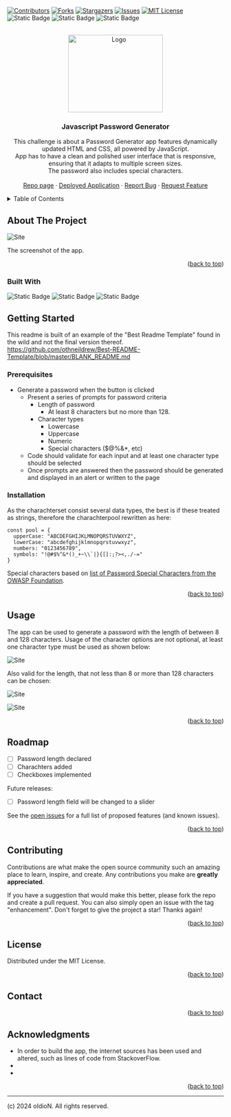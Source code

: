 <!-- Improved compatibility of back to top link: See: https://github.com/othneildrew/Best-README-Template/pull/73 -->

[![Contributors][contributors-shield]][contributors-url]
[![Forks][forks-shield]][forks-url]
[![Stargazers][stars-shield]][stars-url]
[![Issues][issues-shield]][issues-url]
[![MIT License][license-shield]][license-url]
![Static Badge](https://img.shields.io/badge/HTML-34%25-red?style=for-the-badge)
![Static Badge](https://img.shields.io/badge/css-32%25-brigthgreen?style=for-the-badge)
![Static Badge](https://img.shields.io/badge/javascript-34%25-orange?style=for-the-badge)


<!-- PROJECT LOGO -->
<br />
<div align="center">
  <a href="https://github.com/oIdioN/JavaScript-Password-Generator-challenge">
    <img src="src/passwordapp.png" alt="Logo" width="220" height="180">
  </a>

<h3 align="center">Javascript Password Generator</h3>

  <p align="center">
   This challenge is about a Password Generator app features dynamically updated HTML and CSS, all powered by JavaScript. <br> App has to have a clean and polished user interface that is responsive, ensuring that it adapts to multiple screen sizes. <br> The password also includes special characters.
    <br />
    <br />
    <a href="https://github.com/oIdioN/JavaScript-Password-Generator-challenge">Repo page</a>
    ·
    <a href="https://oidion.github.io/JavaScript-Password-Generator-challenge">Deployed Application</a>
    ·
    <a href="https://github.com/oIdioN/JavaScript-Password-Generator-challenge/issues">Report Bug</a>
    ·
    <a href="https://github.com/oIdioN/JavaScript-Password-Generator-challenge/issues">Request Feature</a>
  </p>
</div>



<!-- TABLE OF CONTENTS -->
<details>
  <summary>Table of Contents</summary>
  <ol>
    <li>
      <a href="#about-the-project">About The Project</a>
      <ul>
        <li><a href="#built-with">Built With</a></li>
      </ul>
    </li>
    <li>
      <a href="#getting-started">Getting Started</a>
      <ul>
        <li><a href="#prerequisites">Prerequisites</a></li>
        <li><a href="#installation">Installation</a></li>
      </ul>
    </li>
    <li><a href="#usage">Usage</a></li>
    <li><a href="#roadmap">Roadmap</a></li>
    <li><a href="#contributing">Contributing</a></li>
    <li><a href="#license">License</a></li>
    <li><a href="#contact">Contact</a></li>
  
  </ol>
</details>



<!-- ABOUT THE PROJECT -->
## About The Project

![Site](src/passwordapp.png "Site")

The screenshot of the app.


<p align="right">(<a href="#readme-top">back to top</a>)</p>


### Built With

![Static Badge](https://img.shields.io/badge/HTML-34%25-red?style=plastic) ![Static Badge](https://img.shields.io/badge/CSS-32%25-brightgreen?style=plastic) ![Static Badge](https://img.shields.io/badge/JavaScript-34%25-orange?style=plastic)

## Getting Started

This readme is built of an example of the "Best Readme Template" found in the wild and not the final version thereof.
https://github.com/othneildrew/Best-README-Template/blob/master/BLANK_README.md

### Prerequisites

* Generate a password when the button is clicked
  * Present a series of prompts for password criteria
    * Length of password
      * At least 8 characters but no more than 128.
    * Character types
      * Lowercase
      * Uppercase
      * Numeric
      * Special characters ($@%&*, etc)
  * Code should validate for each input and at least one character type should be selected
  * Once prompts are answered then the password should be generated and displayed in an alert or written to the page

### Installation

As the charachterset consist several data types, the best is if these treated as strings, therefore the charachterpool rewritten as here:

```
const pool = {
  upperCase: "ABCDEFGHIJKLMNOPQRSTUVWXYZ",
  lowerCase: "abcdefghijklmnopqrstuvwxyz",
  numbers: "0123456789",
  symbols: "!@#$%^&*()_+~\\`|}{[]:;?><,./-="
}
```
Special characters based on [list of Password Special Characters from the OWASP Foundation](https://www.owasp.org/index.php/Password_special_characters).

<p align="right">(<a href="#readme-top">back to top</a>)</p>



<!-- USAGE EXAMPLES -->
## Usage

The app can be used to generate a password with the length of between 8 and 128 characters.
Usage of the character options are not optional, at least one character type must be used as shown below:

![Site](src/charopt.png "Site")


Also valid for the length, that not less than 8 or more than 128 characters can be chosen:

![Site](src/minnum.png "Site")



![Site](src/maxnum.png "Site")


<p align="right">(<a href="#readme-top">back to top</a>)</p>


<!-- ROADMAP -->
## Roadmap

- [ ] Password length declared
- [ ] Charachters added
- [ ] Checkboxes implemented

Future releases:
- [ ] Password length field will be changed to a slider

See the [open issues](https://github.com/github_username/repo_name/issues) for a full list of proposed features (and known issues).

<p align="right">(<a href="#readme-top">back to top</a>)</p>



<!-- CONTRIBUTING -->
## Contributing

Contributions are what make the open source community such an amazing place to learn, inspire, and create. Any contributions you make are **greatly appreciated**.

If you have a suggestion that would make this better, please fork the repo and create a pull request. You can also simply open an issue with the tag "enhancement".
Don't forget to give the project a star! Thanks again!



<p align="right">(<a href="#readme-top">back to top</a>)</p>



<!-- LICENSE -->
## License

Distributed under the MIT License.

<p align="right">(<a href="#readme-top">back to top</a>)</p>


<!-- CONTACT -->
## Contact



<p align="right">(<a href="#readme-top">back to top</a>)</p>



<!-- ACKNOWLEDGMENTS -->
## Acknowledgments

* []() In order to build the app, the internet sources has been used and altered, such as lines of code from StackoverFlow.
* []() 
* []()

<p align="right">(<a href="#readme-top">back to top</a>)</p>

<!-- MARKDOWN LINKS & IMAGES -->
<!-- https://www.markdownguide.org/basic-syntax/#reference-style-links -->
[contributors-shield]: https://img.shields.io/github/contributors/oIdioN/JavaScript-Password-Generator-challenge.svg?style=for-the-badge
[contributors-url]: https://github.com/oIdioN/JavaScript-Password-Generator-challenge/graphs/contributors
[forks-shield]: https://img.shields.io/github/forks/oIdioN/JavaScript-Password-Generator-challenge.svg?style=for-the-badge
[forks-url]: https://github.com/oIdioN/JavaScript-Password-Generator-challenge/forks
[stars-shield]: https://img.shields.io/github/stars/oIdioN/JavaScript-Password-Generator-challenge.svg?style=for-the-badge
[stars-url]: https://github.com/oIdioN/JavaScript-Password-Generator-challenge/stargazers
[issues-shield]: https://img.shields.io/github/issues/oIdioN/JavaScript-Password-Generator-challenge.svg?style=for-the-badge
[issues-url]: https://github.com/oIdioN/JavaScript-Password-Generator-challenge/issues
[license-shield]: https://img.shields.io/github/license/oIdioN/JavaScript-Password-Generator-challenge.svg?style=for-the-badge
[license-url]: https://github.com/oIdioN/JavaScript-Password-Generator-challenge?tab=MIT-1-ov-file#readme
[product-screenshot]: src/passwordapp.png
[NodeJS]: https://img.shields.io/badge/node.js-6DA55F?style=for-the-badge&logo=node.js&logoColor=white
[Node-url]: https://nodejs.org/en
[JQuery.com]: https://img.shields.io/badge/jQuery-0769AD?style=for-the-badge&logo=jquery&logoColor=white
[JQuery-url]: https://jquery.com 
[Bulma]: https://img.shields.io/badge/bulma-00D0B1?style=for-the-badge&logo=bulma&logoColor=white


---
(c) 2024 oIdioN. All rights reserved.
</div>
